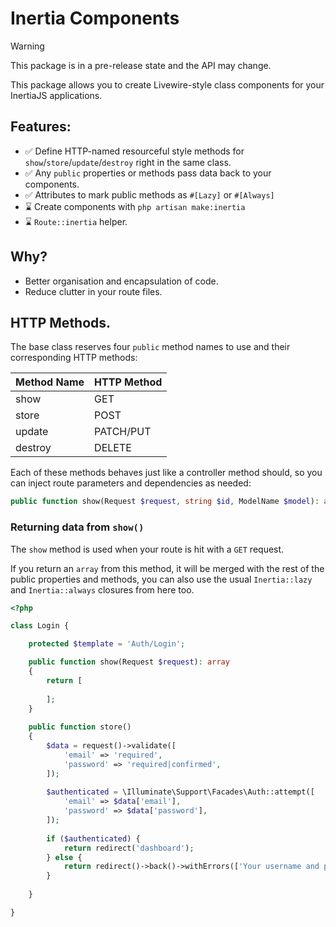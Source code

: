 # Inertia Components

> [!WARNING]  
> This package is in a pre-release state and the API may change.

This package allows you to create Livewire-style class components for your InertiaJS applications.

## Features:

- ✅ Define HTTP-named resourceful style methods for `show`/`store`/`update`/`destroy` right in the same class.
- ✅ Any `public` properties or methods pass data back to your components.
- ✅ Attributes to mark public methods as `#[Lazy]` or `#[Always]`
- ⌛ Create components with `php artisan make:inertia`
- ⌛ `Route::inertia` helper.

## Why?

- Better organisation and encapsulation of code.
- Reduce clutter in your route files.

## HTTP Methods.

The base class reserves four `public` method names to use and their corresponding HTTP methods:

| Method Name | HTTP Method |
|-------------|  -----      |
 | show        | GET         |
| store       | POST |
| update      | PATCH/PUT |
 | destroy | DELETE |

Each of these methods behaves just like a controller method should, so you can inject route parameters and dependencies as needed:

```php
public function show(Request $request, string $id, ModelName $model): array {}
```

### Returning data from `show()`

The `show` method is used when your route is hit with a `GET` request.

If you return an `array` from this method, it will be merged with the rest of the public properties and methods, you can also
use the usual `Inertia::lazy` and `Inertia::always` closures from here too.





```php
<?php

class Login {

    protected $template = 'Auth/Login';

    public function show(Request $request): array
    {
        return [
           
        ];
    }
    
    public function store()
    {
        $data = request()->validate([
            'email' => 'required',
            'password' => 'required|confirmed',
        ]);
        
        $authenticated = \Illuminate\Support\Facades\Auth::attempt([
            'email' => $data['email'],
            'password' => $data['password'],
        ]);
        
        if ($authenticated) {
            return redirect('dashboard');
        } else {
            return redirect()->back()->withErrors(['Your username and password were incorrect.']);
        }
    
    }

}
```
